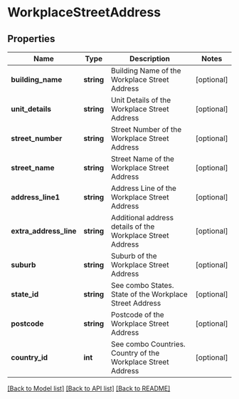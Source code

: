 # WorkplaceStreetAddress

## Properties
Name | Type | Description | Notes
------------ | ------------- | ------------- | -------------
**building_name** | **string** | Building Name of the Workplace Street Address | [optional] 
**unit_details** | **string** | Unit Details of the Workplace Street Address | [optional] 
**street_number** | **string** | Street Number of the Workplace Street Address | [optional] 
**street_name** | **string** | Street Name of the Workplace Street Address | [optional] 
**address_line1** | **string** | Address Line of the Workplace Street Address | [optional] 
**extra_address_line** | **string** | Additional address details of the Workplace Street Address | [optional] 
**suburb** | **string** | Suburb of the Workplace Street Address | [optional] 
**state_id** | **string** | See combo States. State of the Workplace Street Address | [optional] 
**postcode** | **string** | Postcode of the Workplace Street Address | [optional] 
**country_id** | **int** | See combo Countries. Country of the Workplace Street Address | [optional] 

[[Back to Model list]](../../README.md#documentation-for-models) [[Back to API list]](../../README.md#documentation-for-api-endpoints) [[Back to README]](../../README.md)

